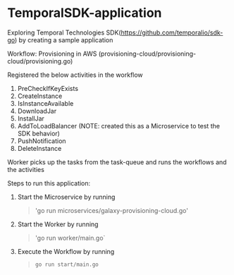 # TemporalSDK-application
Exploring Temporal Technologies SDK(https://github.com/temporalio/sdk-go) by creating a sample application

Workflow: Provisioning in AWS (provisioning-cloud/provisioning-cloud/provisioning.go)

Registered the below activities in the workflow 
1. PreCheckIfKeyExists
2. CreateInstance
3. IsInstanceAvailable
4. DownloadJar
5. InstallJar
6. AddToLoadBalancer (NOTE: created this as a Microservice to test the SDK behavior)
7. PushNotification
8. DeleteInstance

Worker picks up the tasks from the task-queue and runs the workflows and the activities

Steps to run this application: 
1. Start the Microservice by running
   >'go run microservices/galaxy-provisioning-cloud.go'
2. Start the Worker by running
   >'go run worker/main.go`
3. Execute the Workflow by running
   >`go run start/main.go`

